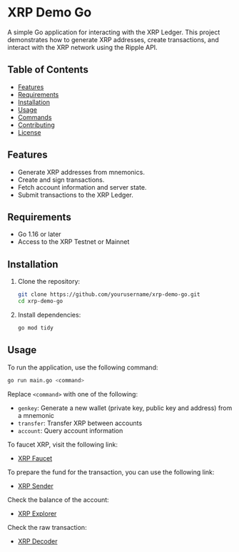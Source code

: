 # XRP Demo Go

A simple Go application for interacting with the XRP Ledger. This project demonstrates how to generate XRP addresses, create transactions, and interact with the XRP network using the Ripple API.

## Table of Contents

- [Features](#features)
- [Requirements](#requirements)
- [Installation](#installation)
- [Usage](#usage)
- [Commands](#commands)
- [Contributing](#contributing)
- [License](#license)

## Features

- Generate XRP addresses from mnemonics.
- Create and sign transactions.
- Fetch account information and server state.
- Submit transactions to the XRP Ledger.

## Requirements

- Go 1.16 or later
- Access to the XRP Testnet or Mainnet

## Installation

1. Clone the repository:

   ```bash
   git clone https://github.com/yourusername/xrp-demo-go.git
   cd xrp-demo-go
   ```

2. Install dependencies:

   ```bash
   go mod tidy
   ```

## Usage

To run the application, use the following command:

```bash
go run main.go <command>
```

Replace `<command>` with one of the following:

- `genkey`: Generate a new wallet (private key, public key and address) from a mnemonic
- `transfer`: Transfer XRP between accounts
- `account`: Query account information

To faucet XRP, visit the following link:

- [XRP Faucet](https://xrpl.org/resources/dev-tools/xrp-faucets)

To prepare the fund for the transaction, you can use the following link:

- [XRP Sender](https://xrpl.org/resources/dev-tools/tx-sender)

Check the balance of the account:

- [XRP Explorer](https://testnet.xrpl.org/)

Check the raw transaction:

- [XRP Decoder](https://fluxw42.github.io/ripple-tx-decoder/)